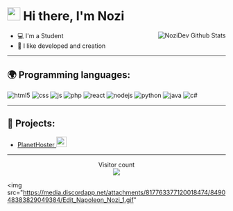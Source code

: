 <h1><img src="https://media1.tenor.com/images/f38bd4f0ae23b4d7d594c388ab4f09ed/tenor.gif?itemid=12359359" width="30"/> Hi there, I'm Nozi</h1>

<img align="right" alt="NoziDev Github Stats" src="https://github-readme-stats.vercel.app/api?username=xiaoxian521&theme=radical" />

- 💻 I'm a Student
- 🥖 I like developed and creation

---

## 🌍 Programming languages:
<p>
  <img alt="html5" src="https://img.shields.io/badge/-HTML5-E34F26?style=flat-square&logo=html5&logoColor=white" />
  <img alt="css" src="https://img.shields.io/badge/-CSS-00A6FF?style=flat-square&logo=css3&logoColor=white" />
  <img alt="js" src="https://img.shields.io/badge/-Javascript-FFEE00?style=flat-square&logo=javascript&logoColor=black" />
  <img alt="php" src="https://img.shields.io/badge/-PHP-FFB120?style=flat-square&logo=php&logoColor=white" />
  <img alt="react" src="https://img.shields.io/badge/-React-45B8D8?style=flat-square&logo=react&logoColor=white" />
  <img alt="nodejs" src="https://img.shields.io/badge/-NodeJS-43853D?style=flat-square&logo=Node.js&logoColor=white" />
  <img alt="python" src="https://img.shields.io/badge/-Python-21B500?style=flat-square&logo=python&logoColor=white" />
  <img alt="java" src="https://img.shields.io/badge/-Java-4495CF?style=flat-square&logo=java&logoColor=white" />
  <img alt="c#" src="https://img.shields.io/badge/-C%20Sharp-44CF90?style=flat-square&logo=c%20sharp&logoColor=white" />
</p>

---

## 🚩 Projects:
- [PlanetHoster <img src="https://media.discordapp.net/attachments/816382538334994463/848974881584185404/PlanetHoster-1003x675.png?width=612&height=412" width="24"/>](https://www.planethoster.com/fr/)

---

<p align="center"> 
  Visitor count<br>
  <img src="https://profile-counter.glitch.me/nozidev/count.svg" />
</p>

<img src="https://media.discordapp.net/attachments/817763377120018474/849048383829049384/Edit_Napoleon_Nozi_1.gif"
